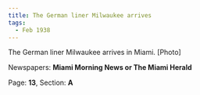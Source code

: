 ```yaml
---  
title: The German liner Milwaukee arrives  
tags:  
  - Feb 1938  
---  
```

  
The German liner Milwaukee arrives in Miami. [Photo]  
  
Newspapers: **Miami Morning News or The Miami Herald**  
  
Page: **13**, Section: **A** 

